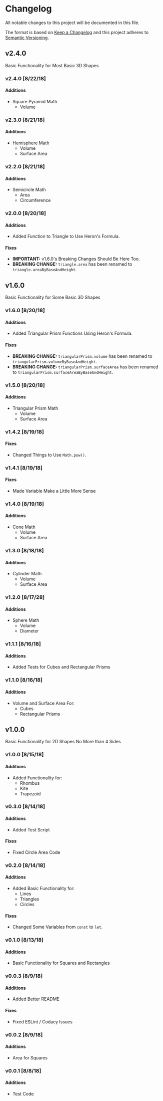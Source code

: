 # Changelog
All notable changes to this project will be documented in this file.

The format is based on [Keep a Changelog](http://keepachangelog.com/en/1.0.0/)
and this project adheres to [Semantic Versioning](http://semver.org/spec/v2.0.0.html).

## v2.4.0
Basic Functionality for Most Basic 3D Shapes

### v2.4.0 [8/22/18]
#### Additions
- Square Pyramid Math
    - Volume

### v2.3.0 [8/21/18]
#### Additions
- Hemisphere Math
    - Volume
    - Surface Area

### v2.2.0 [8/21/18]
#### Additions
- Semicircle Math
    - Area
    - Circumference

### v2.0.0 [8/20/18]
#### Additions
- Added Function to Triangle to Use Heron's Formula.

#### Fixes
- **IMPORTANT:** v1.6.0's Breaking Changes Should Be Here Too.
- **BREAKING CHANGE:** `triangle.area` has been renamed to `triangle.areaByBaseAndHeight`.

## v1.6.0
Basic Functionality for Some Basic 3D Shapes

### v1.6.0 [8/20/18]
#### Additions
- Added Triangular Prism Functions Using Heron's Formula.

#### Fixes
- **BREAKING CHANGE:** `triangularPrism.volume` has been renamed to `triangularPrism.volumeByBaseAndHeight`.
- **BREAKING CHANGE:** `triangularPrism.surfaceArea` has been renamed to `triangularPrism.surfaceAreaByBaseAndHeight`.

### v1.5.0 [8/20/18]
#### Additions
- Triangular Prism Math
    - Volume
    - Surface Area

### v1.4.2 [8/19/18]
#### Fixes
- Changed Things to Use `Math.pow()`.

### v1.4.1 [8/19/18]
#### Fixes
- Made Variable Make a Little More Sense

### v1.4.0 [8/19/18]
#### Additions
- Cone Math
    - Volume
    - Surface Area

### v1.3.0 [8/18/18]
#### Additions
- Cylinder Math
    - Volume
    - Surface Area

### v1.2.0 [8/17/28]
#### Additions
- Sphere Math
    - Volume
    - Diameter

### v1.1.1 [8/16/18]
#### Additions
- Added Tests for Cubes and Rectangular Prisms

### v1.1.0 [8/16/18]
#### Additions
- Volume and Surface Area For:
    - Cubes
    - Rectangular Prisms

## v1.0.0
Basic Functionality for 2D Shapes No More than 4 Sides

### v1.0.0 [8/15/18]
#### Additions
- Added Functionality for:
    - Rhombus
    - Kite
    - Trapezoid

### v0.3.0 [8/14/18]
#### Additions
- Added Test Script

#### Fixes
- Fixed Circle Area Code

### v0.2.0 [8/14/18]
#### Additions
- Added Basic Functionality for: 
    - Lines 
    - Triangles
    - Circles

#### Fixes
- Changed Some Variables from `const` to `let`.

### v0.1.0 [8/13/18]
#### Additions
- Basic Functionality for Squares and Rectangles

### v0.0.3 [8/9/18]
#### Additions
- Added Better README

#### Fixes
- Fixed ESLint / Codacy Issues

### v0.0.2 [8/9/18]
#### Additions
- Area for Squares

### v0.0.1 [8/8/18]
#### Additions
- Test Code